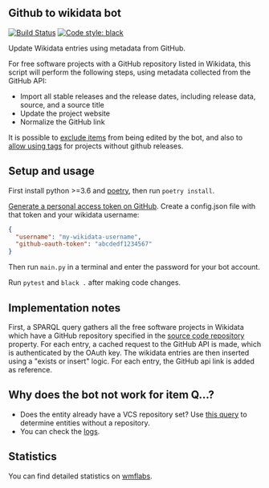 ## Github to wikidata bot

[![Build Status](https://travis-ci.org/konstin/github-wikidata-bot.svg?branch=master)](https://travis-ci.org/konstin/github-wikidata-bot)
[![Code style: black](https://img.shields.io/badge/code%20style-black-000000.svg)](https://github.com/ambv/black)

Update Wikidata entries using metadata from GitHub.

For free software projects with a GitHub repository listed in Wikidata,
this script will perform the following steps,
using metadata collected from the GitHub API:

* Import all stable releases and the release dates, including release data, source, and a source title
* Update the project website
* Normalize the GitHub link

It is possible to [exclude items](https://www.wikidata.org/wiki/User:Github-wiki-bot/Exceptions) from being edited by the bot, and also to [allow using tags](https://www.wikidata.org/w/index.php?title=User:Github-wiki-bot/Whitelist) for projects without github releases.

## Setup and usage

First install python >=3.6 and [poetry][poetry], then run `poetry install`. 

[Generate a personal access token on GitHub][github-token]. Create a config.json file with that token and your wikidata username:

```json
{
  "username": "my-wikidata-username",
  "github-oauth-token": "abcdedf1234567"
}
```

Then run `main.py` in a terminal and enter the password for your bot account.

Run `pytest` and `black .` after making code changes.

## Implementation notes

First, a SPARQL query gathers all the free software projects in Wikidata
which have a GitHub repository specified in the [source code repository][repo-property] property.
For each entry, a cached request to the GitHub API is made,
which is authenticated by the OAuth key.
The wikidata entries are then inserted using a "exists or insert" logic.
For each entry, the GitHub api link is added as reference.

## Why does the bot not work for item Q…?

* Does the entity already have a VCS repository set? Use [this query][no-repo-query]
  to determine entities without a repository.
* You can check the [logs][logs].

## Statistics

You can find detailed statistics on [wmflabs][wmflabs].

[poetry]: https://github.com/sdispater/poetry
[github-token]: https://help.github.com/articles/creating-a-personal-access-token-for-the-command-line/
[repo-property]: https://www.wikidata.org/wiki/Property:P1324
[no-repo-query]: https://github.com/konstin/github-wikidata-bot/blob/master/free_software_without_repository.rq
[wmflabs]: https://xtools.wmflabs.org/ec/wikidata/Github-wiki-bot
[logs]: https://gist.github.com/konstin/9b90ae895ad9a270102415474a56e613
